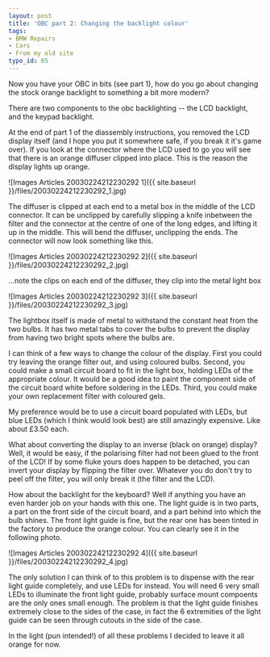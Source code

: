 ```yaml
---
layout: post
title: 'OBC part 2: Changing the backlight colour'
tags:
- BMW Repairs
- Cars
- From my old site
typo_id: 65
---
```

Now you have your OBC in bits (see part 1), how do you go about changing the stock orange backlight to something a bit more modern?
<!-- read more -->
There are two components to the obc backlighting -- the LCD backlight, and the keypad backlight.

At the end of part 1 of the diassembly instructions, you removed the LCD display itself (and I hope you put it somewhere safe, if you break it it's game over). If you look at the connector where the LCD used to go you will see that there is an orange diffuser clipped into place. This is the reason the display lights up orange.

![Images Articles 20030224212230292 1]({{ site.baseurl }}/files/20030224212230292_1.jpg)


The diffuser is clipped at each end to a metal box in the middle of the LCD connector. It can be unclipped by carefully slipping a knife inbetween the filter and the connector at the centre of one of the long edges, and lifting it up in the middle. This will bend the diffuser, unclipping the ends. The connector will now look something like this.

![Images Articles 20030224212230292 2]({{ site.baseurl }}/files/20030224212230292_2.jpg)

...note the clips on each end of the diffuser, they clip into the metal light box

![Images Articles 20030224212230292 3]({{ site.baseurl }}/files/20030224212230292_3.jpg)


The lightbox itself is made of metal to withstand the constant heat from the two bulbs. It has two metal tabs to cover the bulbs to prevent the display from having two bright spots where the bulbs are.

I can think of a few ways to change the colour of the display. First you could try leaving the orange filter out, and using coloured bulbs. Second, you could make a small circuit board to fit in the light box, holding LEDs of the appropriate colour. It would be a good idea to paint the component side of the circuit board white before soldering in the LEDs. Third, you could make your own replacement filter with coloured gels.

My preference would be to use a circuit board populated with LEDs, but blue LEDs (which I think would look best) are still amazingly expensive. Like about &pound;3.50 each.

What about converting the display to an inverse (black on orange) display? Well, it would be easy, if the polarising filter had not been glued to the front of the LCD! If by some fluke yours does happen to be detached, you can invert your display by flipping the filter over. Whatever you do don't try to peel off the filter, you will only break it (the filter and the LCD).

How about the backlight for the keyboard? Well if anything you have an even harder job on your hands with this one. The light guide is in two parts, a part on the front side of the circuit board, and a part behind into which the bulb shines. The front light guide is fine, but the rear one has been tinted in the factory to produce the orange colour. You can clearly see it in the following photo.

![Images Articles 20030224212230292 4]({{ site.baseurl }}/files/20030224212230292_4.jpg)


The only solution I can think of to this problem is to dispense with the rear light guide completely, and use LEDs for instead. You will need 6 very small LEDs to illuminate the front light guide, probably surface mount compoents are the only ones small enough. The problem is that the light guide finishes extremely close to the sides of the case, in fact the 6 extremities of the light guide can be seen through cutouts in the side of the case.

In the light (pun intended!) of all these problems I decided to leave it all orange for now.
